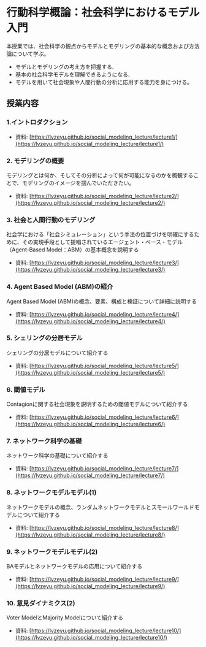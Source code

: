 # 行動科学概論：社会科学におけるモデル入門

本授業では、社会科学の観点からモデルとモデリングの基本的な概念および方法論について学ぶ。

- モデルとモデリングの考え方を把握する.
- 基本の社会科学モデルを理解できるようになる.
- モデルを用いて社会現象や人間行動の分析に応用する能力を身につける。

## 授業内容

### 1.イントロダクション

- 資料: [https://lvzeyu.github.io/social_modeling_lecture/lecture1/](https://lvzeyu.github.io/social_modeling_lecture/lecture1/)

### 2. モデリングの概要

モデリングとは何か、そしてその分析によって何が可能になるのかを概観することで、モデリングのイメージを掴んでいただきたい。

- 資料: [https://lvzeyu.github.io/social_modeling_lecture/lecture2/](https://lvzeyu.github.io/social_modeling_lecture/lecture2/)

### 3. 社会と人間行動のモデリング

社会学における「社会シミュレーション」という手法の位置づけを明確にするために、その実現手段として提唱されているエージェント・ベース・モデル（Agent-Based Model：ABM）の基本概念を説明する

- 資料: [https://lvzeyu.github.io/social_modeling_lecture/lecture3/](https://lvzeyu.github.io/social_modeling_lecture/lecture3/)

### 4. Agent Based Model (ABM)の紹介

Agent Based Model (ABM)の概念、要素、構成と検証について詳細に説明する

- 資料: [https://lvzeyu.github.io/social_modeling_lecture/lecture4/](https://lvzeyu.github.io/social_modeling_lecture/lecture4/)

### 5. シェリングの分居モデル

シェリングの分居モデルについて紹介する

- 資料: [https://lvzeyu.github.io/social_modeling_lecture/lecture5/](https://lvzeyu.github.io/social_modeling_lecture/lecture5/)


### 6. 閾値モデル

Contagionに関する社会現象を説明するための閾値モデルについて紹介する

- 資料: [https://lvzeyu.github.io/social_modeling_lecture/lecture6/](https://lvzeyu.github.io/social_modeling_lecture/lecture6/)

### 7. ネットワーク科学の基礎

ネットワーク科学の基礎について紹介する

- 資料: [https://lvzeyu.github.io/social_modeling_lecture/lecture7/](https://lvzeyu.github.io/social_modeling_lecture/lecture7/)

### 8. ネットワークモデルモデル(1)

ネットワークモデルの概念、ランダムネットワークモデルとスモールワールドモデルについて紹介する

- 資料: [https://lvzeyu.github.io/social_modeling_lecture/lecture8/](https://lvzeyu.github.io/social_modeling_lecture/lecture8/)

### 9. ネットワークモデルモデル(2)

BAモデルとネットワークモデルの応用について紹介する

- 資料: [https://lvzeyu.github.io/social_modeling_lecture/lecture9/](https://lvzeyu.github.io/social_modeling_lecture/lecture9/)


### 10. 意見ダイナミクス(2)

Voter ModelとMajority Modelについて紹介する

- 資料: [https://lvzeyu.github.io/social_modeling_lecture/lecture10/](https://lvzeyu.github.io/social_modeling_lecture/lecture10/)
